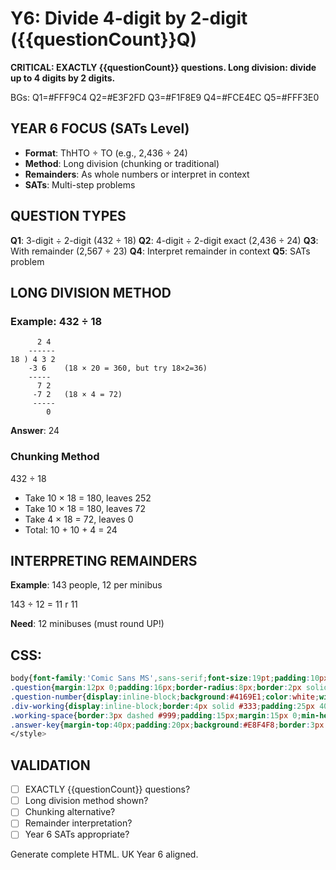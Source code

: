 # Y6: Divide 4-digit by 2-digit ({{questionCount}}Q)

**CRITICAL: EXACTLY {{questionCount}} questions. Long division: divide up to 4 digits by 2 digits.**

BGs: Q1=#FFF9C4 Q2=#E3F2FD Q3=#F1F8E9 Q4=#FCE4EC Q5=#FFF3E0

## YEAR 6 FOCUS (SATs Level)
- **Format**: ThHTO ÷ TO (e.g., 2,436 ÷ 24)
- **Method**: Long division (chunking or traditional)
- **Remainders**: As whole numbers or interpret in context
- **SATs**: Multi-step problems

## QUESTION TYPES
**Q1**: 3-digit ÷ 2-digit (432 ÷ 18)
**Q2**: 4-digit ÷ 2-digit exact (2,436 ÷ 24)
**Q3**: With remainder (2,567 ÷ 23)
**Q4**: Interpret remainder in context
**Q5**: SATs problem

## LONG DIVISION METHOD

### Example: 432 ÷ 18

```
      2 4
    ------
18 ) 4 3 2
    -3 6    (18 × 20 = 360, but try 18×2=36)
    -----
      7 2
     -7 2   (18 × 4 = 72)
     -----
        0
```

**Answer**: 24

### Chunking Method
432 ÷ 18
- Take 10 × 18 = 180, leaves 252
- Take 10 × 18 = 180, leaves 72
- Take 4 × 18 = 72, leaves 0
- Total: 10 + 10 + 4 = 24

## INTERPRETING REMAINDERS

**Example**: 143 people, 12 per minibus

143 ÷ 12 = 11 r 11

**Need**: 12 minibuses (must round UP!)

## CSS:
```css
body{font-family:'Comic Sans MS',sans-serif;font-size:19pt;padding:10px;line-height:1.6}
.question{margin:12px 0;padding:16px;border-radius:8px;border:2px solid #ddd}
.question-number{display:inline-block;background:#4169E1;color:white;width:38px;height:38px;line-height:38px;text-align:center;border-radius:50%;margin-right:8px;font-weight:bold;font-size:18pt}
.div-working{display:inline-block;border:4px solid #333;padding:25px 40px;border-radius:8px;background:#F5F5F5;font-family:'Courier New',monospace;font-size:32pt;margin:20px auto}
.working-space{border:3px dashed #999;padding:15px;margin:15px 0;min-height:150px;background:#FAFAFA;border-radius:8px}
.answer-key{margin-top:40px;padding:20px;background:#E8F4F8;border:3px solid #4169E1;border-radius:8px;page-break-before:always}
</style>
```

## VALIDATION
- [ ] EXACTLY {{questionCount}} questions?
- [ ] Long division method shown?
- [ ] Chunking alternative?
- [ ] Remainder interpretation?
- [ ] Year 6 SATs appropriate?

Generate complete HTML. UK Year 6 aligned.
